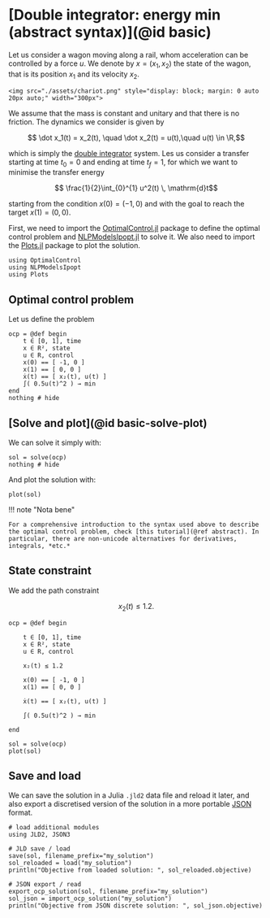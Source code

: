 # [Double integrator: energy min (abstract syntax)](@id basic)

Let us consider a wagon moving along a rail, whom acceleration can be controlled by a force $u$.
We denote by $x = (x_1, x_2)$ the state of the wagon, that is its position $x_1$ and its velocity $x_2$.

```@raw html
<img src="./assets/chariot.png" style="display: block; margin: 0 auto 20px auto;" width="300px">
```

We assume that the mass is constant and unitary and that there is no friction. The dynamics we consider is given by

```math
    \dot x_1(t) = x_2(t), \quad \dot x_2(t) = u(t),\quad u(t) \in \R,
```

which is simply the [double integrator](https://en.wikipedia.org/w/index.php?title=Double_integrator&oldid=1071399674) system.
Les us consider a transfer starting at time $t_0 = 0$ and ending at time $t_f = 1$, for which we want to minimise the transfer energy

```math
    \frac{1}{2}\int_{0}^{1} u^2(t) \, \mathrm{d}t
```

starting from the condition $x(0) = (-1, 0)$ and with the goal to reach the target $x(1) = (0, 0)$.

First, we need to import the [OptimalControl.jl](https://control-toolbox.org/OptimalControl.jl) package to define the 
optimal control problem and [NLPModelsIpopt.jl](jso.dev/NLPModelsIpopt.jl) to solve it. 
We also need to import the [Plots.jl](https://docs.juliaplots.org) package to plot the solution.

```@example main
using OptimalControl
using NLPModelsIpopt
using Plots
```

## Optimal control problem

Let us define the problem

```@example main
ocp = @def begin
    t ∈ [0, 1], time
    x ∈ R², state
    u ∈ R, control
    x(0) == [ -1, 0 ]
    x(1) == [ 0, 0 ]
    ẋ(t) == [ x₂(t), u(t) ]
    ∫( 0.5u(t)^2 ) → min
end
nothing # hide
```

## [Solve and plot](@id basic-solve-plot)

We can solve it simply with:

```@example main
sol = solve(ocp)
nothing # hide
```

And plot the solution with:

```@example main
plot(sol)
```

!!! note "Nota bene"

    For a comprehensive introduction to the syntax used above to describe the optimal control problem, check [this tutorial](@ref abstract). In particular, there are non-unicode alternatives for derivatives, integrals, *etc.*

## State constraint

We add the path constraint

```math
x_2(t) \le 1.2.
```

```@example main
ocp = @def begin

    t ∈ [0, 1], time
    x ∈ R², state
    u ∈ R, control

    x₂(t) ≤ 1.2

    x(0) == [ -1, 0 ]
    x(1) == [ 0, 0 ]

    ẋ(t) == [ x₂(t), u(t) ]

    ∫( 0.5u(t)^2 ) → min

end

sol = solve(ocp)
plot(sol)
```

## Save and load

We can save the solution in a Julia `.jld2` data file and reload it later, and also export a discretised version of the solution in a more portable [JSON](https://en.wikipedia.org/wiki/JSON) format.

```@example main
# load additional modules
using JLD2, JSON3

# JLD save / load
save(sol, filename_prefix="my_solution")
sol_reloaded = load("my_solution")
println("Objective from loaded solution: ", sol_reloaded.objective)

# JSON export / read
export_ocp_solution(sol, filename_prefix="my_solution")
sol_json = import_ocp_solution("my_solution")
println("Objective from JSON discrete solution: ", sol_json.objective)
```

